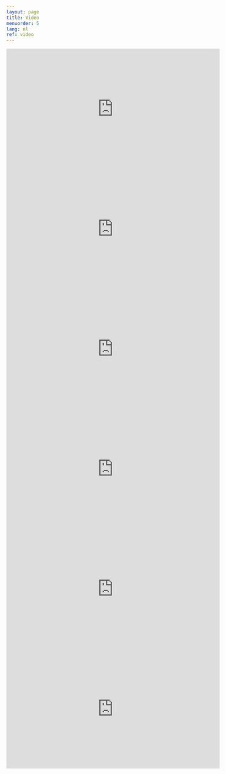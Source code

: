 ```yaml
---
layout: page
title: Video
menuorder: 5
lang: nl
ref: video
---
```

<iframe width="560" height="315" src="https://www.youtube.com/embed/Zxpm2V7Mkys?rel=0" frameborder="0" allowfullscreen></iframe>

<iframe width="560" height="315" src="https://www.youtube.com/embed/LlWX3EJJt1Q?rel=0" frameborder="0" allowfullscreen></iframe>

<iframe width="560" height="315" src="https://www.youtube.com/embed/4-cHvE0IKeg?rel=0" frameborder="0" allowfullscreen></iframe>

<iframe width="560" height="315" src="https://www.youtube.com/embed/ryRgDhy5AQs?rel=0" frameborder="0" allowfullscreen></iframe>

<iframe width="560" height="315" src="https://www.youtube.com/embed/hwj-8Ht7Wr0?rel=0" frameborder="0" allowfullscreen></iframe>

<iframe width="560" height="315" src="https://www.youtube.com/embed/e7JYS7rednU?rel=0" frameborder="0" allowfullscreen></iframe>



